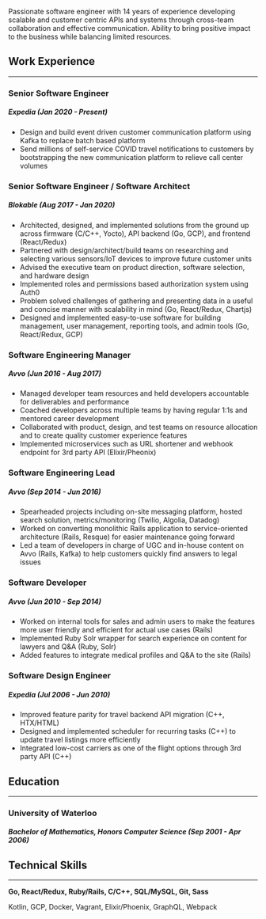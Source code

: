 Passionate software engineer with 14 years of experience developing scalable and customer centric APIs and systems through cross-team collaboration and effective communication. Ability to bring positive impact to the business while balancing limited resources.
 
## Work Experience
------------------
 
### Senior Software Engineer
##### Expedia (Jan 2020 - Present)
- Design and build event driven customer communication platform using Kafka to replace batch based platform
- Send millions of self-service COVID travel notifications to customers by bootstrapping the new communication platform to relieve call center volumes
 
### Senior Software Engineer / Software Architect
##### Blokable  (Aug 2017 - Jan 2020)
- Architected, designed, and implemented solutions from the ground up across firmware (C/C++, Yocto), API backend (Go, GCP), and frontend (React/Redux)
- Partnered with design/architect/build teams on researching and selecting various sensors/IoT devices to improve future customer units
- Advised the executive team on product direction, software selection, and hardware design
- Implemented roles and permissions based authorization system using Auth0
- Problem solved challenges of gathering and presenting data in a useful and concise manner with scalability in mind (Go, React/Redux, Chartjs)
- Designed and implemented easy-to-use software for building management, user management, reporting tools, and admin tools (Go, React/Redux, GCP)
 
### Software Engineering Manager
##### Avvo (Jun 2016 - Aug 2017)
- Managed developer team resources and held developers accountable for deliverables and performance
- Coached developers across multiple teams by having regular 1:1s and mentored career development
- Collaborated with product, design, and test teams on resource allocation and to create quality customer experience features
- Implemented microservices such as URL shortener and webhook endpoint for 3rd party API (Elixir/Pheonix)
 
### Software Engineering Lead
##### Avvo (Sep 2014 - Jun 2016)
- Spearheaded projects including on-site messaging platform, hosted search solution, metrics/monitoring (Twilio, Algolia, Datadog)
- Worked on converting monolithic Rails application to service-oriented architecture (Rails, Resque) for easier maintenance going forward
- Led a team of developers in charge of UGC and in-house content on Avvo (Rails, Kafka) to help customers quickly find answers to legal issues
 
### Software Developer
##### Avvo (Jun 2010 - Sep 2014)
- Worked on internal tools for sales and admin users to make the features more user friendly and efficient for actual use cases (Rails)
- Implemented Ruby Solr wrapper for search experience on content for lawyers and Q&A (Ruby, Solr) 
- Added features to integrate medical profiles and Q&A to the site (Rails)
 
### Software Design Engineer
##### Expedia (Jul 2006 - Jun 2010)
- Improved feature parity for travel backend API migration (C++, HTX/HTML)
- Designed and implemented scheduler for recurring tasks (C++) to update travel listings more efficiently
- Integrated low-cost carriers as one of the flight options through 3rd party API (C++)
 
## Education
------------
 
### University of Waterloo
##### Bachelor of Mathematics, Honors Computer Science (Sep 2001 - Apr 2006)
 
## Technical Skills
---------
 
**Go, React/Redux, Ruby/Rails, C/C++, SQL/MySQL, Git, Sass**
 
Kotlin, GCP, Docker, Vagrant, Elixir/Phoenix, GraphQL, Webpack
